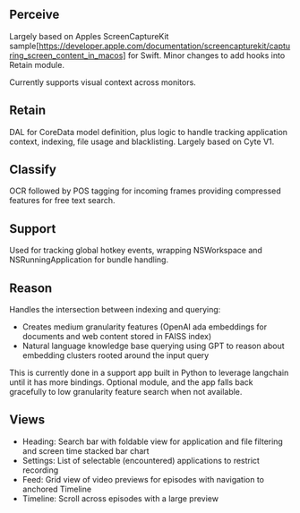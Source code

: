 
## Perceive

Largely based on Apples ScreenCaptureKit sample[https://developer.apple.com/documentation/screencapturekit/capturing_screen_content_in_macos] for Swift. Minor changes to add hooks into Retain module.

Currently supports visual context across monitors.

## Retain

DAL for CoreData model definition, plus logic to handle tracking application context, indexing, file usage and blacklisting. Largely based on Cyte V1.

## Classify

OCR followed by POS tagging for incoming frames providing compressed features for free text search.

## Support

Used for tracking global hotkey events, wrapping NSWorkspace and NSRunningApplication for bundle handling.

## Reason

Handles the intersection between indexing and querying: 
- Creates medium granularity features (OpenAI ada embeddings for documents and web content stored in FAISS index)
- Natural language knowledge base querying using GPT to reason about embedding clusters rooted around the input query

This is currently done in a support app built in Python to leverage langchain until it has more bindings.
Optional module, and the app falls back gracefully to low granularity feature search when not available.

## Views

- Heading: Search bar with foldable view for application and file filtering and screen time stacked bar chart
- Settings: List of selectable (encountered) applications to restrict recording
- Feed: Grid view of video previews for episodes with navigation to anchored Timeline
- Timeline: Scroll across episodes with a large preview
